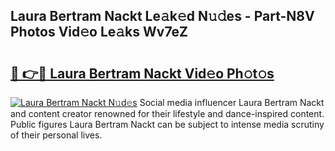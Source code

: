 ## Laura Bertram Nackt Le𝚊k𝚎d N𝚞𝚍es - Part-N8V Photos Vid𝚎o Le𝚊ks Wv7eZ

# <h2><a href="http://fb6hrb.evod.top/?m=Laura+Bertram+Nackt">🔗 👉🔴 Laura Bertram Nackt Vid𝚎o Ph𝚘t𝚘s</a></h2>

[![Laura Bertram Nackt N𝚞d𝚎s](https://i.imgur.com/8V9OHl7.gif)](http://fb6hrb.evod.top/?m=Laura+Bertram+Nackt)
Social media influencer Laura Bertram Nackt and content creator renowned for their lifestyle and dance-inspired content. Public figures Laura Bertram Nackt can be subject to intense media scrutiny of their personal lives. 
